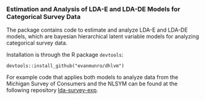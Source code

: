 ### Estimation and Analysis of LDA-E and LDA-DE Models for Categorical Survey Data

The package contains code to estimate and analyze LDA-E and LDA-DE models, which are bayesian hierarchical latent variable models for analyzing categorical survey data. 

Installation is through the R package `devtools`:

```
devtools::install_github("evanmunro/dhlvm")
```

For example code that applies both models to analyze data from the Michigan Survey of Consumers and the NLSYM can be found at the following repository [lda-survey-exp](https://www.github.com/evanmunro/lda-survey-exp). 



